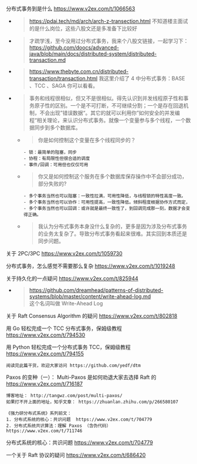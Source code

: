 
分布式事务到是什么 https://www.v2ex.com/t/1066563
- > https://pdai.tech/md/arch/arch-z-transection.html 不知道楼主面试的是什么岗位，这些八股文还是多准备下比较好
- > 才疏学浅，至今没用过分布式事务，我来个八股文链接，一起学习下： https://github.com/doocs/advanced-java/blob/main/docs/distributed-system/distributed-transaction.md
- > https://www.thebyte.com.cn/distributed-transaction/transaction.html 我这里介绍了 4 中分布式事务：BASE 、TCC 、SAGA 你可以看看。
- > 事务和线程很相似，但又不是很相似。得先认识到并发线程原子性和事务原子性的区别。一个是不可打断，不可继续分割；一个是存在回退机制，不会出现”错误数据“。其它的就可以利用你”如何安全的并发编程“相关理论，来认识分布式事务。就像一个变量参与多个线程，一个数据同步到多个数据库。
  * > 你是如何控制这个变量在多个线程同步的？
    ```console
    - 锁：最简单的阻塞，同步
    - 协程：有局限性但很合适的调度
    - 事件/回调：可用但也仅仅可用
    ```
  * > 你又是如何控制这个服务在多个数据库保存操作中不会部分成功，部分失败的?
    ```console
    - 多个事务当然也可以阻塞：一致性拉满，可用性降低，与线程锁的特性高度一致。
    - 多个事务当然也可以协作：可用性提高，一致性降低。倾斜程度根据协作方式而定，
    - 多个事务当然也可以回调：或许就是最终一致性了，到回调完成那一刻，数据才会变得正确。
    ```
  * > 我认为分布式事务本身没什么复杂的，更多是因为涉及分布式事务的业务太复杂了。导致分布式事务看起来很难。其实回到本质还是同步问题。

关于 2PC/3PC https://www.v2ex.com/t/1059730

分布式事务，怎么感觉不需要那么复杂 https://www.v2ex.com/t/1019248

关于持久化的一点疑问 https://www.v2ex.com/t/825944
- > https://github.com/dreamhead/patterns-of-distributed-systems/blob/master/content/write-ahead-log.md <br> 这个名词叫做 Write-Ahead Log

关于 Raft Consensus Algorithm 的疑问 https://www.v2ex.com/t/802818

用 Go 轻松完成一个 TCC 分布式事务，保姆级教程 https://www.v2ex.com/t/794530

用 Python 轻松完成一个分布式事务 TCC，保姆级教程 https://www.v2ex.com/t/794155
```console
阅读完此篇干货，欢迎大家访问 https://github.com/yedf/dtm
```

Paxos 的变种（一）： Multi-Paxos 是如何劝退大家去选择 Raft 的 https://www.v2ex.com/t/716187
```console
博客地址： http://tangwz.com/post/multi-paxos/
如果打不开上面的地址，知乎文章： https://zhuanlan.zhihu.com/p/266580107

《强力研分布式系统》系列前文：
1. 分布式系统的核心：共识问题  https://www.v2ex.com/t/704779
2. 分布式系统共识算法：理解 Paxos （含伪代码）  https://www.v2ex.com/t/711746
```

分布式系统的核心：共识问题 https://www.v2ex.com/t/704779

一个关于 Raft 协议的疑问 https://www.v2ex.com/t/686420
